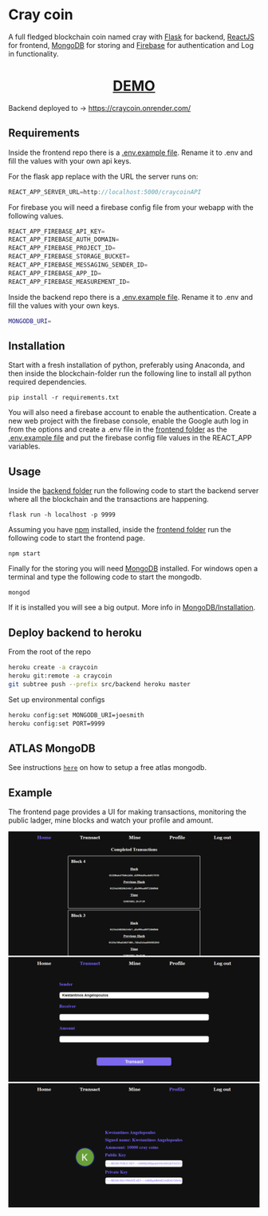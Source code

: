 # Cray coin

A full fledged blockchain coin named cray with [Flask](https://flask.palletsprojects.com/en/1.1.x/) for backend, [ReactJS](https://reactjs.org/) for frontend, [MongoDB](https://www.mongodb.com/) for storing and [Firebase](https://firebase.google.com) for authentication and Log in functionality.

<div align="center">
  <h1><a href="https://craycoin.constantine.dev"> DEMO </a></h1>
</div>

<!-- Backend deployed to -> https://craycoin.herokuapp.com/ -->

Backend deployed to -> https://craycoin.onrender.com/

## Requirements

Inside the frontend repo there is a [.env.example file](./src/frontend/.env.example). Rename it to .env and fill the values with your own api keys.

For the flask app replace with the URL the server runs on:

```javascript
REACT_APP_SERVER_URL=http://localhost:5000/craycoinAPI
```

For firebase you will need a firebase config file from your webapp with the following values.

```javascript
REACT_APP_FIREBASE_API_KEY=
REACT_APP_FIREBASE_AUTH_DOMAIN=
REACT_APP_FIREBASE_PROJECT_ID=
REACT_APP_FIREBASE_STORAGE_BUCKET=
REACT_APP_FIREBASE_MESSAGING_SENDER_ID=
REACT_APP_FIREBASE_APP_ID=
REACT_APP_FIREBASE_MEASUREMENT_ID=
```

Inside the backend repo there is a [.env.example file](./src/backend/.env.example). Rename it to .env and fill the values with your own keys.

```bash
MONGODB_URI=
```

## Installation

Start with a fresh installation of python, preferably using Anaconda, and then inside the blockchain-folder run the following line to install all python required dependencies.

```
pip install -r requirements.txt
```

You will also need a firebase account to enable the authentication. Create a new web project with the firebase console, enable the Google auth log in from the options and create a .env file in the [frontend folder](src/frontend) as the [.env.example file](src/frontend/.env.example) and put the firebase config file values in the REACT_APP variables.

## Usage

Inside the [backend folder](src/backend) run the following code to start the backend server where all the blockchain and the transactions are happening.

```
flask run -h localhost -p 9999
```

Assuming you have [npm](https://www.npmjs.com/) installed, inside the [frontend folder](src/frontend) run the following code to start the frontend page.

```
npm start
```

Finally for the storing you will need [MongoDB](https://www.mongodb.com/) installed. For windows open a terminal and type the following code to start the mongodb.

```
mongod
```

If it is installed you will see a big output. More info in [MongoDB/Installation](https://docs.mongodb.com/manual/tutorial/install-mongodb-on-windows/).

## Deploy backend to heroku

From the root of the repo

```bash
heroku create -a craycoin
heroku git:remote -a craycoin
git subtree push --prefix src/backend heroku master
```

Set up environmental configs

```bash
heroku config:set MONGODB_URI=joesmith
heroku config:set PORT=9999
```

## ATLAS MongoDB

See instructions [`here`](https://gist.github.com/ross-u/b59ea6a1febefb80bffc15ecf31ea827) on how to setup a free atlas mongodb.

## Example

The frontend page provides a UI for making transactions, monitoring the public ladger, mine blocks and watch your profile and amount.

<p align="center">
  <img src="img/img1.png" /> 
  <img src="img/img2.png" /> 
  <img src="img/img3.png" /> 
</p>
